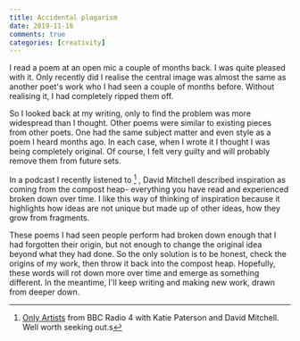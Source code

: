 ```yaml
---   
title: Accidental plagarism  
date: 2019-11-16
comments: true  
categories: [creativity]  
---  
```


I read a poem at an open mic a couple of months back. I was quite pleased with it. Only recently did I realise the central image was almost the same as another poet's work who I had seen a couple of months before. Without realising it, I had completely ripped them off.  

So I looked back at my writing, only to find the problem was more widespread than I thought. Other poems were similar to existing pieces from other poets. One had the same subject matter and even style as a poem I heard months ago. In each case, when I wrote it I thought I was being completely original. Of course, I felt very guilty and will probably remove them from future sets.  

In a podcast I recently listened to [^1] , David Mitchell described inspiration as coming from the compost heap- everything you have read and experienced broken down over time. I like this way of thinking of inspiration because it highlights how ideas are not unique but made up of other ideas, how they grow from fragments.    

These poems I had seen people perform had broken down enough that I had forgotten their origin, but not enough to change the original idea beyond what they had done. So the only solution is to be honest, check the origins of my work, then throw it back into the compost heap. Hopefully, these words will rot down more over time and emerge as something different. In the meantime, I'll keep writing and making new work, drawn from deeper down.  

[^1]:<a href="https://www.bbc.co.uk/programmes/b08ltbhl">Only Artists</a> from BBC Radio 4 with Katie Paterson and David Mitchell. Well worth seeking out.s
